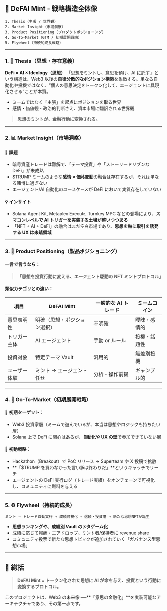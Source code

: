 ## 🔱 DeFAI Mint - 戦略構造全体像

```
1. Thesis（主張 / 世界観）
2. Market Insight（市場洞察）
3. Product Positioning（プロダクトポジショニング）
4. Go-To-Market（GTM / 初期展開戦略）
5. Flywheel（持続的成長戦略）
```

---

### 1. 🧠 Thesis（思想・存在意義）

**DeFi × AI × Ideology（思想）**
「思想をミントし、意思を預け、AI に託す」という構造は、Web3 以後の**自律分散的なポジション構築**を象徴する。単なる自動化や投機ではなく、“個人の意思決定をトークン化して、エージェントに具現化させる”ことが本質。

- ミームではなく「主張」を起点にポジションを取る世界
- 感情・価値観・政治的判断さえ、資本市場に翻訳される世界観

> **思想のミントが、金融行動に変換される。**

---

### 2. 📊 Market Insight（市場洞察）

#### 🧩 課題

- 暗号資産トレードは難解で、「テーマ投資」や「ストーリードリブンな DeFi」が未成熟
- \$TRUMP ミームのような**感情 × 価格変動**の融合は存在するが、それは単なる賭博に過ぎない
- エージェント/AI 自動化のユースケースが DeFi において実質存在していない

#### 💡 インサイト

- Solana Agent Kit, Metaplex Execute, Turnkey MPC などの登場により、**スマコンレベルで AI トリガーを実装する土壌が整いつつある**
- 「NFT + AI + DeFi」の融合はまだ空白市場であり、**思想を軸に取引を誘発する UX は未踏領域**

---

### 3. 🧩 Product Positioning（製品ポジショニング）

#### 一言で言うなら：

> **「思想を投資行動に変える、エージェント駆動の NFT ミントプロトコル」**

#### 類似カテゴリとの違い：

| 項目         | DeFAI Mint                   | 一般的な AI トレード | ミームコイン |
| ------------ | ---------------------------- | -------------------- | ------------ |
| 意思表明性   | 明確（思想・ポジション選択） | 不明確               | 曖昧・感情的 |
| トリガー主体 | AI エージェント              | 手動 or ルール       | 投機・話題性 |
| 投資対象     | 特定テーマ Vault             | 汎用的               | 無差別投機   |
| ユーザー体験 | ミント → エージェント任せ    | 分析・操作前提       | ギャンブル的 |

---

### 4. 🚀 Go-To-Market（初期展開戦略）

#### 🔹 初期ターゲット：

- Web3 投資家層（ミームで遊んでいるが、本当は思想やロジックも持ちたい層）
- Solana 上で DeFi に関心はあるが、**自動化や UX の壁**で参加できていない層

#### 🔹 初動戦略：

- Hackathon（Breakout）で PoC リリース → Superteam や X 投稿で拡散
- \*\*「\$TRUMP を買わなかった言い訳は終わりだ」\*\*というキャッチでリーチ
- エージェントの DeFi 実行ログ（トレード実績）をオンチェーンで可視化し、コミュニティに燃料を与える

---

### 5. ♻️ Flywheel（持続的成長）

```text
ミント → トレード自動実行 → 成績可視化 → 信頼・投資増 → 新たな思想NFTが誕生
```

- **思想ランキングや、成績別 Vault のメタゲーム化**
- 成績に応じて報酬・エアドロップ、ミント者/保持者に revenue share
- コミュニティ投票で新たな思想トピックが追加されていく「ガバナンス型思想市場」

---

## 🧭 総括

> **DeFAI Mint = トークン化された思想に AI が命を与え、投資という行動に変換するプロトコル。**

このプロジェクトは、Web3 の未来像 ──\*\*「意思の金融化」\*\*を実装可能なアーキテクチャであり、その第一歩です。
